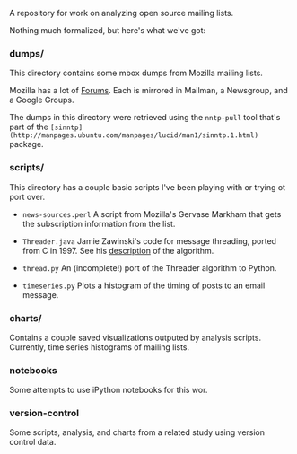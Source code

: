 A repository for work on analyzing open source mailing lists.

Nothing much formalized, but here's what we've got:

### dumps/

This directory contains some mbox dumps from Mozilla mailing lists.

Mozilla has a lot of [Forums](http://www.mozilla.org/about/forums/).  Each is mirrored in Mailman, a Newsgroup, and a Google Groups.

The dumps in this directory were retrieved using the `nntp-pull` tool that's part of the `[sinntp](http://manpages.ubuntu.com/manpages/lucid/man1/sinntp.1.html)` package.

### scripts/

This directory has a couple basic scripts I've been playing with or trying ot port over.

 * `news-sources.perl` A script from Mozilla's Gervase Markham that gets the subscription information from the list.

 * `Threader.java` Jamie Zawinski's code for message threading, ported from C in 1997.  See his [description](http://www.jwz.org/doc/threading.html) of the algorithm.

 * `thread.py` An (incomplete!) port of the Threader algorithm to Python.

 * `timeseries.py` Plots a histogram of the timing of posts to an email message.

### charts/

Contains a couple saved visualizations outputed by analysis scripts. Currently, time series histograms of mailing lists.

### notebooks

Some attempts to use iPython notebooks for this wor.

### version-control

Some scripts, analysis, and charts from a related study using version control data.